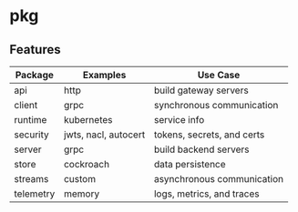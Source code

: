 # pkg

## Features

| Package   | Examples             | Use Case                   |
| --------- | -------------------- | -------------------------- |
| api       | http                 | build gateway servers      |
| client    | grpc                 | synchronous communication  |
| runtime   | kubernetes           | service info               |
| security  | jwts, nacl, autocert | tokens, secrets, and certs |
| server    | grpc                 | build backend servers      |
| store     | cockroach            | data persistence           |
| streams   | custom               | asynchronous communication |
| telemetry | memory               | logs, metrics, and traces  |
